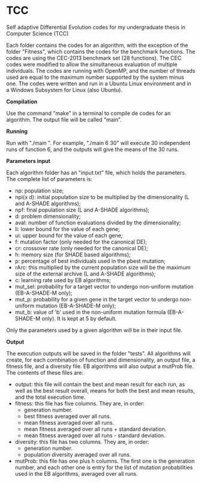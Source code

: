 # TCC
Self adaptive Differential Evolution codes for my undergraduate thesis in Computer Science (TCC)

Each folder contains the codes for an algorithm, with the exception of the folder "Fitness", which contains the codes for the benchmark functions.
The codes are using the CEC-2013 benchmark set (28 functions). The CEC codes were modified to allow the simultaneous evaluation of multiple individuals. The codes are running with OpenMP, and the number of threads used are equal to the maximum number supported by the system minus one.
The codes were written and run in a Ubuntu Linux environment and in a Windows Subsystem for Linux (also Ubuntu).

**Compilation**

Use the command "make" in a terminal to compile de codes for an algorithm.
The output file will be called "main".

**Running**

Run with "./main <function number> <number of runs>".
For example, "./main 6 30" will execute 30 independent runs of function 6, and the outputs will give the means of the 30 runs.

**Parameters input**

Each algorithm folder has an "input.txt" file, which holds the parameters. The complete list of parameters is:

- np: population size;
- npi(x d): initial population size to be multiplied by the dimensionality (L and A-SHADE algorithms);
- npf: final population size (L and A-SHADE algorithms);
- d: problem dimensionality;
- aval: number of function evaluations divided by the dimensionality;
- li: lower bound for the value of each gene;
- ui: upper bound for the value of each gene;
- f: mutation factor (only needed for the canonical DE);
- cr: crossover rate (only needed for the canonical DE);
- h: memory size (for SHADE based algorithms);
- p: percentage of best individuals used in the pbest mutation;
- rArc: this multiplied by the current population size will be the maximum size of the external archive (L and A-SHADE algorithms);
- c: learning rate used by EB algorithms;
- mut\_sel: probability for a target vector to undergo non-uniform mutation (EB-A-SHADE-M only);
- mut\_p: probability for a given gene in the target vector to undergo non-uniform mutation (EB-A-SHADE-M only);
- mut\_b: value of 'b' used in the non-uniform mutation formula (EB-A-SHADE-M only). It is kept at 5 by default.

Only the parameters used by a given algorithm will be in their input file.

**Output**

The execution outputs will be saved in the folder "tests". All algorithms will create, for each combination of function and dimensionality, an output file, a fitness file, and a diversity file. EB algorithms will also output a mutProb file.
The contents of these files are:

- output: this file will contain the best and mean result for each run, as well as the best result overall, means for both the best and mean results, and the total execution time.
- fitness: this file has five columns. They are, in order:
    - generation number.
    - best fitness averaged over all runs.
    - mean fitness averaged over all runs.
    - mean fitness averaged over all runs + standard deviation.
    - mean fitness averaged over all runs - standard deviation.
- diversity: this file has two columns. They are, in order:
    - generation number.
    - population diversity averaged over all runs.
- mutProb: this file has one plus h columns. The first one is the generation number, and each other one is entry for the list of mutation probabilities used in the EB algorithms, averaged over all runs.